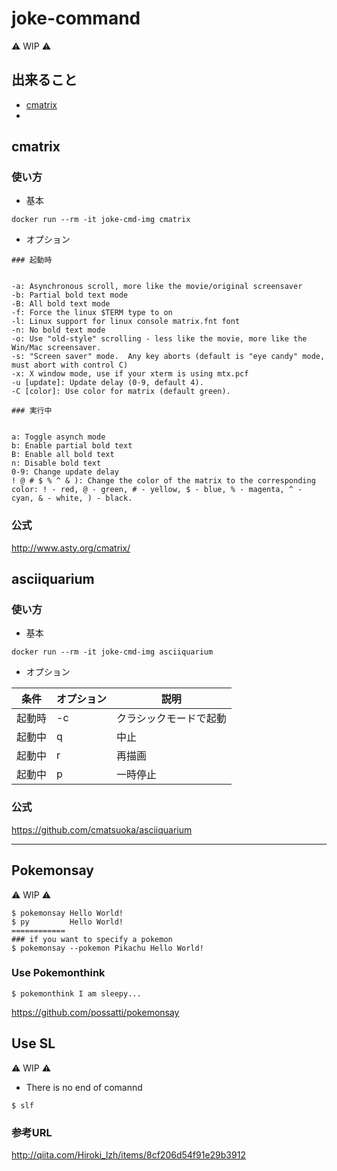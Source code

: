 # joke-command

:warning: WIP :warning:

## 出来ること

+ [cmatrix](https://github.com/iganari/joke-command/tree/master#cmatrix)
+ []()


## cmatrix

### 使い方

+ 基本

```
docker run --rm -it joke-cmd-img cmatrix
```

+ オプション

```
### 起動時


-a: Asynchronous scroll, more like the movie/original screensaver 
-b: Partial bold text mode 
-B: All bold text mode 
-f: Force the linux $TERM type to on 
-l: Linux support for linux console matrix.fnt font 
-n: No bold text mode 
-o: Use "old-style" scrolling - less like the movie, more like the Win/Mac screensaver. 
-s: "Screen saver" mode.  Any key aborts (default is "eye candy" mode, must abort with control C) 
-x: X window mode, use if your xterm is using mtx.pcf 
-u [update]: Update delay (0-9, default 4). 
-C [color]: Use color for matrix (default green). 
```
```
### 実行中


a: Toggle asynch mode 
b: Enable partial bold text 
B: Enable all bold text 
n: Disable bold text 
0-9: Change update delay 
! @ # $ % ^ & ): Change the color of the matrix to the corresponding color: ! - red, @ - green, # - yellow, $ - blue, % - magenta, ^ - cyan, & - white, ) - black. 
```

### 公式

http://www.asty.org/cmatrix/

## asciiquarium

### 使い方

+ 基本

```
docker run --rm -it joke-cmd-img asciiquarium    
```

+ オプション

条件 | オプション | 説明 
--- | --- | ---
起動時 | -c | クラシックモードで起動
起動中	| q	| 中止
起動中	| r	| 再描画
起動中	| p	| 一時停止

### 公式

https://github.com/cmatsuoka/asciiquarium


***

## Pokemonsay

:warning: WIP :warning:

```
$ pokemonsay Hello World!
$ py         Hello World!
============
### if you want to specify a pokemon
$ pokemonsay --pokemon Pikachu Hello World!
```

### Use Pokemonthink

```
$ pokemonthink I am sleepy...
```

https://github.com/possatti/pokemonsay

## Use SL

:warning: WIP :warning:

+ There is no end of comannd

```
$ slf
```

### 参考URL

http://qiita.com/Hiroki_lzh/items/8cf206d54f91e29b3912
